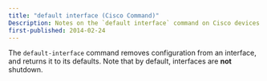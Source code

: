 ```yaml
---
title: "default interface (Cisco Command)"
Description: Notes on the `default interface` command on Cisco devices
first-published: 2014-02-24
---
```


The `default-interface` command removes configuration from an interface, 
and returns it to its defaults. Note that by default, interfaces are **not** 
shutdown.
